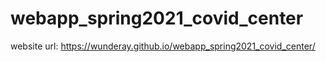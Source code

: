 # webapp_spring2021_covid_center

website url: https://wunderay.github.io/webapp_spring2021_covid_center/

